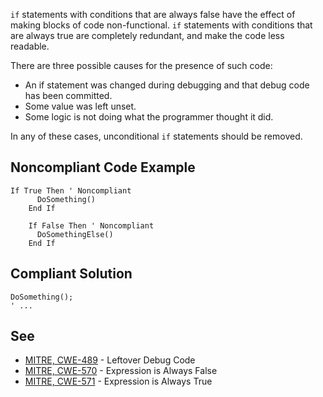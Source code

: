 
`if` statements with conditions that are always false have the effect of making blocks of code non-functional. `if` statements with conditions that are always true are completely redundant, and make the code less readable.

There are three possible causes for the presence of such code:

- An if statement was changed during debugging and that debug code has been committed.
- Some value was left unset.
- Some logic is not doing what the programmer thought it did.


In any of these cases, unconditional `if` statements should be removed.

## Noncompliant Code Example


    If True Then ' Noncompliant
          DoSomething()
        End If
    
        If False Then ' Noncompliant
          DoSomethingElse()
        End If


## Compliant Solution


    DoSomething();
    ' ...


## See

- [MITRE, CWE-489](http://cwe.mitre.org/data/definitions/489.html) - Leftover Debug Code
- [MITRE, CWE-570](http://cwe.mitre.org/data/definitions/570.html) - Expression is Always False
- [MITRE, CWE-571](http://cwe.mitre.org/data/definitions/571.html) - Expression is Always True

